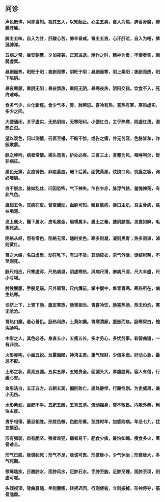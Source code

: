 ## 问诊

**声色既详，问亦当知。视其五入，以知起止。心主五臭，自入为焦，脾香肾腐，肺腥肝臊。**

**脾主五味，自入为甘，肝酸心苦，肺辛肾咸。肾主五液，心汗肝泣，自入为唾，脾涎肺涕。**

**五病之常，昼安朝慧，夕加夜甚，正邪进退。潮作之时，精神为贵，不衰者实，困弱虚累。**

**昼剧而热，阳旺于阳；夜剧而寒，阴旺于阴；昼剧而寒，阴上乘阳；夜剧而热，阳下陷阴。**

**昼夜寒厥，重阴无阳；昼夜烦热，重阳无阴。昼寒夜热，阴阳交错。饮食不入，死终难却。**

**食多气少，火化新痊。食少气多，胃、肺两愆。喜冷有热，喜热有寒，寒热虚实，多少之间。**

**大便通闭，关乎虚实，无热阴结，无寒阳利。小便红白，主乎热寒，阴虚红浅，湿热白泔。**

**望以观色，问以测情，召医至榻，不盼不惊，或告之痛，并无苦容，色脉皆和，诈医欺蒙。**

**脉之呻吟，病者常情。摇头而言，护处必疼。三言三止，言蹇为风，咽唾呵欠，皆非病征。**

**黑色无痛，女疸肾伤，非疸蓄血，衄下后黄。面微黄黑，纹绕口角，饥瘦之容，询必噎膈。**

**白不脱血，脉如乱丝，问因恐怖，气下神失。乍白乍赤，脉浮气怯，羞愧神荡，有此气色。**

**眉起五色，其病在皮。营变蠕动，血脉可知。眦目筋病，唇口主肌，耳主骨病，焦枯垢泥。**

**发上属火，鬚下属水，皮毛属金，眉横属木。属土之毫，腋阴脐腹。发直如麻，毛焦死故。**

**阴络从经，而有常色，阳络无常，随时变色。寒多则凝，凝则黑青；热多则淖，淖则黄红。**

**胃之大络，名曰虚里，动在乳下，有过不及。其动应衣，宗气外泄，促结积聚，不至则死。**

**脉尺相应，尺寒虚泻，尺热病温，阴虚寒热，风病尺滑，痹病尺涩，尺大丰盛，尺小亏竭。**

**肘候腰腹，手股足端。尺外肩背，尺内膺前。掌中腹中，鱼青胃寒。寒热所在，病生热寒。**

**诊脐上下，上胃下肠，腹皮寒热，肠胃相当。胃喜冷饮，肠喜热汤，热无灼灼，寒无沧沧。**

**胃热口糜，悬心善饥。肠热利热，土黄如糜。胃寒清厥，腹胀而疼。肠寒尿白，飧泻肠鸣。**

**木形之人，其色必苍。身直五小，五瘦五长，多才劳心，多忧劳事。软弱曲短，一有非良。**

**火形赤明，小面五锐。反露偏陋，神清主贵。重气轻财，少信多虑。好动心急，最忌不配。**

**土形之状，黄亮五圆。五实五厚，五短贵全。面圆头大，厚腹股肩。容人有信，行缓心安。**

**金形洁白，五正五方。五朝五润，偏削败亡。居处静悍，行廉性刚。为吏威肃，兼小无伤。**

**水形紫润，面肥不平。五肥五嫩，五秀五清。流动摇身，常不敬畏。内欺外恭，粗浊主废。**

**贵乎相得，最忌相胜。形胜色微，色胜形重。至胜时年，加感则病。年忌七九，犹宜慎恐。**

**形有强弱，肉有脆坚。强者难犯，弱者易干。肥食少痰，最怕如绵。痩食多火，著骨难全。**

**形气已脱，脉调犹死；形气不足，脉调可医。形盛脉小，少气休治；形衰脉大，多气死期。**



**颈痛喘疾，目裹肿水，面肿风水，足肿石水。手肿至腕，足肿至踝，面肿至项，阳虚可嗟。**



**头倾视深，背曲肩随，坐则腰痿，转摇迟回，行则偻俯，立则振掉，形神将夺，筋骨虺颓。**

